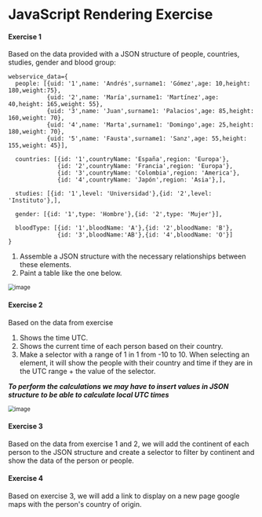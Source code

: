 # JavaScript Rendering Exercise

#### Exercise 1

Based on the data provided with a JSON structure of people, countries, studies, gender and blood group:

```
webservice_data={
  people: [{uid: '1',name: 'Andrés',surname1: 'Gómez',age: 10,height: 180,weight:75},
           {uid: '2',name: 'María',surname1: 'Martínez',age: 40,height: 165,weight: 55},
           {uid: '3',name: 'Juan',surname1: 'Palacios',age: 85,height: 160,weight: 70},
           {uid: '4',name: 'Marta',surname1: 'Domingo',age: 25,height: 180,weight: 70},	
           {uid: '5',name: 'Fausta',surname1: 'Sanz',age: 55,height: 155,weight: 45}],
    
  countries: [{id: '1',countryName: 'España',region: 'Europa'},
              {id: '2',countryName: 'Francia',region: 'Europa'},
              {id: '3',countryName: 'Colombia',region: 'America'},
              {id: '4',countryName: 'Japón',region: 'Asia'},],
    
  studies: [{id: '1',level: 'Universidad'},{id: '2',level: 'Instituto'},],
    
  gender: [{id: '1',type: 'Hombre'},{id: '2',type: 'Mujer'}],
    
  bloodType: [{id: '1',bloodName: 'A'},{id: '2',bloodName: 'B'},
              {id: '3',bloodName:'AB'},{id: '4',bloodName: 'O'}]
}
```

1. Assemble a JSON structure with the necessary relationships between these elements.
2. Paint a table like the one below.

<img src="https://user-images.githubusercontent.com/49984008/104476894-03754c00-55c1-11eb-9fcd-42065b8ea79d.png" alt="image" style="zoom:80%;" />

#### Exercise 2

Based on the data from exercise

1. Shows the time UTC.
2. Shows the current time of each person based on their country.
3. Make a selector with a range of 1 in 1 from -10 to 10. When selecting an element, it will show the people with their country and time if they are in the UTC range + the value of the selector.

***To perform the calculations we may have to insert values in JSON structure to be able to calculate local UTC times***

<img src="https://user-images.githubusercontent.com/49984008/104477257-2bfd4600-55c1-11eb-83cd-249a44f3a99b.png" alt="image" style="zoom:80%;" />

#### Exercise 3

Based on the data from exercise 1 and 2, we will add the continent of each person to the JSON structure and create a selector to filter by continent and show the data of the person or people.

#### Exercise 4

Based on exercise 3, we will add a link to display on a new page google maps with the person's country of origin.

